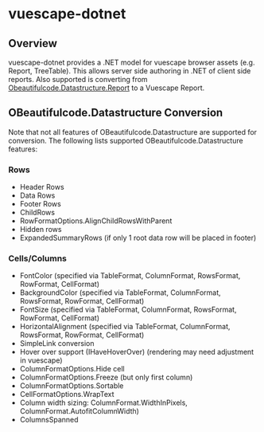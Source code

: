 # vuescape-dotnet
## Overview
vuescape-dotnet provides a .NET model for vuescape browser assets (e.g. Report, TreeTable).  This allows server side authoring in .NET of client side reports. Also supported is converting from [Obeautifulcode.Datastructure.Report](https://github.com/OBeautifulCode/OBeautifulCode.DataStructure/tree/main/OBeautifulCode.DataStructure) to a Vuescape Report.
##  OBeautifulcode.Datastructure Conversion
Note that not all features of OBeautifulcode.Datastructure are supported for conversion.  The following lists supported OBeautifulcode.Datastructure features:

### Rows
- Header Rows
- Data Rows
- Footer Rows
- ChildRows
- RowFormatOptions.AlignChildRowsWithParent
- Hidden rows
- ExpandedSummaryRows (if only 1 root data row will be placed in footer) 

### Cells/Columns
- FontColor (specified via TableFormat, ColumnFormat, RowsFormat, RowFormat, CellFormat)
- BackgroundColor (specified via TableFormat, ColumnFormat, RowsFormat, RowFormat, CellFormat)
- FontSize (specified via TableFormat, ColumnFormat, RowsFormat, RowFormat, CellFormat)
- HorizontalAlignment (specified via TableFormat, ColumnFormat, RowsFormat, RowFormat, CellFormat)
- SimpleLink conversion
- Hover over support (IHaveHoverOver) (rendering may need adjustment in vuescape)
- ColumnFormatOptions.Hide cell
- ColumnFormatOptions.Freeze (but only first column)
- ColumnFormatOptions.Sortable
- CellFormatOptions.WrapText
- Column width sizing: ColumnFormat.WidthInPixels, ColumnFormat.AutofitColumnWidth)
- ColumnsSpanned
